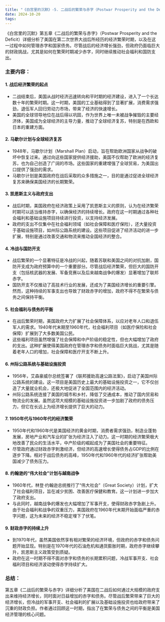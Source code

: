```yaml
---
title: "《白宫里的沉默》-5. 二战后的繁荣与赤字（Postwar Prosperity and the Deficit）"
date: 2024-10-20
tags: 
---
```

《白宫里的沉默》第五章《二战后的繁荣与赤字》（Postwar Prosperity and the Deficit）详细分析了美国在第二次世界大战后所经历的经济繁荣时期，以及在这一过程中如何管理赤字和国家债务。尽管战后的经济增长强劲，但政府仍面临巨大的财政挑战，尤其是如何在繁荣时期减少赤字，同时继续推动社会福利和国防支出。

### 主要内容：

#### 1. **战后经济繁荣的起点**
   - 二战结束后，美国从战时经济迅速转向和平时期的经济建设，进入了一个长达数十年的繁荣时期。这一时期，美国的工业基础得到了显著扩展，消费需求强劲，退伍军人回归劳动力市场，带来了经济的快速增长。
   - 美国的全球领导地位在战后得以巩固，作为世界上唯一未被战争摧毁的主要经济体，美国成为全球经济的主导力量，推动了全球经济复苏，特别是在西欧和日本的重建方面。

#### 2. **马歇尔计划与全球经济复苏**
   - 1948年，马歇尔计划（Marshall Plan）启动，旨在帮助欧洲国家从战争的破坏中恢复过来。通过向这些国家提供经济援助，美国不仅帮助了欧洲的经济复苏，也为自己创造了广阔的市场。这些国家的重建增强了全球贸易，为美国出口提供了强劲的需求。
   - 马歇尔计划是美国政府在战后采取的众多措施之一，目的是通过促进全球经济复苏来确保美国经济的长期繁荣。

#### 3. **凯恩斯主义与政府支出**
   - 战后时期，美国政府在经济政策上采用了凯恩斯主义的原则，认为在经济繁荣时期可以适当维持赤字，以确保经济的持续增长。政府在这一时期通过各种社会福利和基础设施项目持续进行投资，以支持经济发展。
   - 政府的支出不仅集中在社会福利领域（如社会保障和医疗保险），还大量投资于基础设施项目，如州际公路系统的建设。这些项目促进了经济活动的进一步扩展，特别是通过改善交通和物流来推动全国经济的整合。

#### 4. **冷战与国防开支**
   - 战后繁荣的一个显著特征是冷战的兴起，随着苏联和美国之间的对抗加剧，国防开支成为政府预算中的一个重要部分。尽管战后经济繁荣，但巨大的国防开支（包括核武器的发展、军备竞赛以及后来越南战争的爆发）显著增加了联邦赤字。
   - 国防开支不仅推动了高技术行业的发展，还成为了美国经济增长的重要引擎。然而，这种持续的军事支出也导致了财政赤字的增加，政府不得不在繁荣与债务之间保持平衡。

#### 5. **社会福利与债务的平衡**
   - 在战后繁荣时期，美国政府大力扩展了社会保障体系，以应对老年人口和退伍军人的需求。1940年代末期至1960年代，社会福利项目（如医疗保险和社会保障）扩展到了大多数美国公民。
   - 这些福利项目虽然增强了社会保障和中产阶级的稳定性，但也大幅增加了政府的支出。这种扩展使得美国政府在管理赤字和债务时面临巨大挑战，尤其是随着老年人口的增加，社会保障和医疗开支不断上升。

#### 6. **州际公路系统与基础设施投资**
   - 1956年，艾森豪威尔总统签署了《联邦援助高速公路法案》，启动了美国州际公路系统的建设。这一项目是美国历史上最大的基础设施投资之一，它不仅创造了大量就业机会，还极大地促进了全国范围内的经济活动。
   - 州际公路系统连接了美国的城市和乡村，降低了交通成本，推动了国内贸易和物流业的发展。虽然这项大规模的基础设施投资进一步加剧了政府的债务压力，但它在长远上为经济增长提供了巨大的动力。

#### 7. **1950年代与1960年代的经济繁荣**
   - 1950年代和1960年代是美国经济的黄金时期，消费者需求强劲，制造业蓬勃发展，房地产业和汽车业的扩张为经济注入了动力。这一时期的经济繁荣极大地改善了民众的生活水平，中产阶级的崛起成为了美国社会的重要特征。
   - 尽管政府通过财政赤字刺激经济，但经济的高速增长使得债务占GDP的比例在逐步下降。相对于战后债务的高峰，1950年代和1960年代的经济扩张帮助美国减少了债务压力。

#### 8. **约翰逊的“伟大社会”计划与越南战争**
   - 1960年代，林登·约翰逊总统推行了“伟大社会”（Great Society）计划，扩大了社会福利项目，旨在减少贫困、改善医疗保健和教育。这一计划进一步加大了政府支出。
   - 与此同时，越南战争的爆发也大幅增加了军事开支，使得财政赤字急剧上升。由于社会福利和战争的双重压力，美国政府在1960年代末期开始面临严重的赤字问题，这为未来的经济不稳定埋下了伏笔。

#### 9. **财政赤字的持续上升**
   - 到1970年代，虽然美国依然享有相对繁荣的经济环境，但政府的赤字和债务问题开始显现。特别是在1970年代的石油危机和通货膨胀时期，政府赤字继续攀升，凯恩斯主义政策受到质疑。
   - 政府在这一时期不得不面对赤字和债务的长期累积问题，冷战军事开支、社会福利项目和经济波动使得赤字持续扩大。

### 总结：
第五章《二战后的繁荣与赤字》详细分析了美国在二战后如何通过大规模的政府支出来维持经济增长，同时面对日益增加的赤字和债务。尽管战后繁荣带来了巨大的经济增长，但冷战的军事开支、社会福利的扩展以及基础设施投资也给政府带来了沉重的财政负担。作者通过回顾这一时期，指出了在繁荣与债务之间的平衡是美国经济管理的核心问题。
